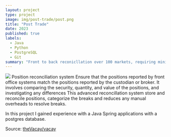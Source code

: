 ```yaml
---
layout: project
type: project
image: img/post-trade/post.png
title: "Post Trade"
date: 2023
published: true
labels:
  - Java
  - Python
  - PostgreSQL
  - Git
summary: "Front to back reconicllation over 100 markets, requiring minimal intervention"
---
```


<img class="img-fluid" src="../img/vacay/vacay-home-page.png">
Position reconciliation system
Ensure that the positions reported by front office systems match the positions reported by the custodian or broker. It involves comparing the security, quantity, and value of the positions, and investigating any differences
This advanced reconcillation system store and reconcile positions, categorize the breaks and reduces any manual overheads to resolve breaks.

In this project I gained experience with a Java Spring applications with a postgres database.  

Source: <a href="https://github.com/theVacay/vacay">theVacay/vacay</a>
